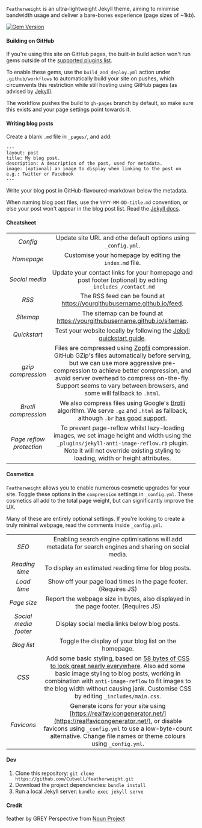 `Featherweight` is an ultra-lightweight Jekyll theme, aiming to minimise bandwidth usage and deliver a bare-bones experience (page sizes of ~1kb). 

[![Gem Version](https://img.shields.io/gem/v/featherweight?style=flat-square)][ruby-gems]

[ruby-gems]: https://rubygems.org/gems/featherweight

#### Building on GitHub

If you're using this site on GitHub pages, the built-in build action won't run gems outside of the [supported plugins list](https://pages.github.com/versions/).

To enable these gems, use the `build_and_deploy.yml` action under `.github/workflows` to automatically build your site on pushes, which circumvents this restriction while still hosting using GitHub pages (as advised by [Jekyll](https://jekyllrb.com/docs/continuous-integration/github-actions/)).

The workflow pushes the build to `gh-pages` branch by default, so make sure this exists and your page settings point towards it.

#### Writing blog posts

Create a blank `.md` file in `_pages/`, and add:
```
---
layout: post
title: My blog post.
description: A description of the post, used for metadata.
image: (optional) an image to display when linking to the post on e.g.: Twitter or Facebook
---
```

Write your blog post in GitHub-flavoured-markdown below the metadata.

When naming blog post files, use the `YYYY-MM-DD-title.md` convention, or else your post won't appear in the blog post list. Read the [Jekyll docs](https://jekyllrb.com/docs/posts/).

#### Cheatsheet

|||
|:--:|:--:|
| _Config_ | Update site URL and othe default options using `_config.yml`. |
| _Homepage_ | Customise your homepage by editing the `index.md` file. |
| _Social media_ | Update your contact links for your homepage and post footer (optional) by editing `_includes_/contact.md` |
| _RSS_ | The RSS feed can be found at <https://yourgithubusername.github.io/feed>. |
| _Sitemap_ | The sitemap can be found at <https://yourgithubusername.github.io/sitemap>. |
| _Quickstart_ | Test your website locally by following the [Jekyll quickstart guide](https://jekyllrb.com/docs/). |
| _gzip compression_ | Files are compressed using [Zopfli](https://github.com/philnash/jekyll-zopfli) compression. GitHub GZip's files automatically before serving, but we can use more aggressive pre-compression to achieve better compression, and avoid server overhead to compress on-the-fly. Support seems to vary between browsers, and some will fallback to `.html`. |
| _Brotli compression_ | We also compress files using Google's [Brotli](https://en.wikipedia.org/wiki/Brotli) algorithm. We serve `.gz` and `.html` as fallback, although `.br` [has good support](https://caniuse.com/brotli). |
| _Page reflow protection_ | To prevent page-reflow whilst lazy-loading images, we set image height and width using the `_plugins/jekyll-anti-image-reflow.rb` plugin. Note it will not override existing styling to loading, width or height attributes. |

#### Cosmetics
`Featherweight` allows you to enable numerous cosmetic upgrades for your site. Toggle these options in the `compression` settings in `_config.yml`. These cosmetics all add to the total page weight, but can significantly improve the UX.

Many of these are entirely optional settings. If you're looking to create a truly minimal webpage, read the comments inside `_config.yml`.

|||
|:--:|:--:|
| _SEO_ | Enabling search engine optimisations will add metadata for search engines and sharing on social media. |
| _Reading time_ | To display an estimated reading time for blog posts. |
| _Load time_ | Show off your page load times in the page footer. (Requires JS) |
| _Page size_ | Report the webpage size in bytes, also displayed in the page footer. (Requires JS) |
| _Social media footer_ | Display social media links below blog posts. |
| _Blog list_ | Toggle the display of your blog list on the homepage. |
| _CSS_ | Add some basic styling, based on [58 bytes of CSS to look great nearly everywhere](https://gist.github.com/JoeyBurzynski/617fb6201335779f8424ad9528b72c41). Also add some basic image styling to blog posts, working in combination with `anti-image-reflow` to fit images to the blog width without causing jank. Customise CSS by editing `_includes/main.css`. |
| _Favicons_ | Generate icons for your site using [https://realfavicongenerator.net/](https://realfavicongenerator.net/), or disable favicons using `_config.yml` to use a low-byte-count alternative. Change file names or theme colours using `_config.yml`. |

#### Dev
1. Clone this repository: `git clone https://github.com/Cutwell/featherweight.git`
2. Download the project dependencies: `bundle install`
3. Run a local Jekyll server: `bundle exec jekyll serve`

#### Credit
feather by GREY Perspective from <a href="https://thenounproject.com/browse/icons/term/feather/" target="_blank" title="feather Icons">Noun Project</a>